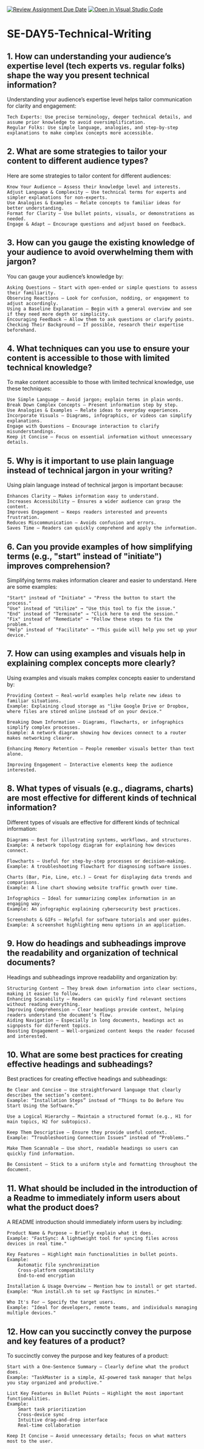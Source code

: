 [![Review Assignment Due Date](https://classroom.github.com/assets/deadline-readme-button-22041afd0340ce965d47ae6ef1cefeee28c7c493a6346c4f15d667ab976d596c.svg)](https://classroom.github.com/a/zsAR-pyY)
[![Open in Visual Studio Code](https://classroom.github.com/assets/open-in-vscode-2e0aaae1b6195c2367325f4f02e2d04e9abb55f0b24a779b69b11b9e10269abc.svg)](https://classroom.github.com/online_ide?assignment_repo_id=18493616&assignment_repo_type=AssignmentRepo)
# SE-DAY5-Technical-Writing
## 1. How can understanding your audience’s expertise level (tech experts vs. regular folks) shape the way you present technical information?

Understanding your audience’s expertise level helps tailor communication for clarity and engagement:

    Tech Experts: Use precise terminology, deeper technical details, and assume prior knowledge to avoid oversimplification.
    Regular Folks: Use simple language, analogies, and step-by-step explanations to make complex concepts more accessible.

    
## 2. What are some strategies to tailor your content to different audience types?

Here are some strategies to tailor content for different audiences:

    Know Your Audience – Assess their knowledge level and interests.
    Adjust Language & Complexity – Use technical terms for experts and simpler explanations for non-experts.
    Use Analogies & Examples – Relate concepts to familiar ideas for better understanding.
    Format for Clarity – Use bullet points, visuals, or demonstrations as needed.
    Engage & Adapt – Encourage questions and adjust based on feedback.

## 3. How can you gauge the existing knowledge of your audience to avoid overwhelming them with jargon?

You can gauge your audience’s knowledge by:

    Asking Questions – Start with open-ended or simple questions to assess their familiarity.
    Observing Reactions – Look for confusion, nodding, or engagement to adjust accordingly.
    Using a Baseline Explanation – Begin with a general overview and see if they need more depth or simplicity.
    Encouraging Feedback – Allow them to ask questions or clarify points.
    Checking Their Background – If possible, research their expertise beforehand.
    
## 4. What techniques can you use to ensure your content is accessible to those with limited technical knowledge?

To make content accessible to those with limited technical knowledge, use these techniques:

    Use Simple Language – Avoid jargon; explain terms in plain words.
    Break Down Complex Concepts – Present information step by step.
    Use Analogies & Examples – Relate ideas to everyday experiences.
    Incorporate Visuals – Diagrams, infographics, or videos can simplify explanations.
    Engage with Questions – Encourage interaction to clarify misunderstandings.
    Keep it Concise – Focus on essential information without unnecessary details.

## 5. Why is it important to use plain language instead of technical jargon in your writing?

Using plain language instead of technical jargon is important because:

    Enhances Clarity – Makes information easy to understand.
    Increases Accessibility – Ensures a wider audience can grasp the content.
    Improves Engagement – Keeps readers interested and prevents frustration.
    Reduces Miscommunication – Avoids confusion and errors.
    Saves Time – Readers can quickly comprehend and apply the information.

    
## 6. Can you provide examples of how simplifying terms (e.g., "start" instead of "initiate") improves comprehension?

Simplifying terms makes information clearer and easier to understand. Here are some examples:

    "Start" instead of "Initiate" → "Press the button to start the process."
    "Use" instead of "Utilize" → "Use this tool to fix the issue."
    "End" instead of "Terminate" → "Click here to end the session."
    "Fix" instead of "Remediate" → "Follow these steps to fix the problem."
    "Help" instead of "Facilitate" → "This guide will help you set up your device."

    
## 7. How can using examples and visuals help in explaining complex concepts more clearly?

Using examples and visuals makes complex concepts easier to understand by:

    Providing Context – Real-world examples help relate new ideas to familiar situations.
    Example: Explaining cloud storage as "like Google Drive or Dropbox, where files are stored online instead of on your device."

    Breaking Down Information – Diagrams, flowcharts, or infographics simplify complex processes.
    Example: A network diagram showing how devices connect to a router makes networking clearer.

    Enhancing Memory Retention – People remember visuals better than text alone.

    Improving Engagement – Interactive elements keep the audience interested.
    
## 8. What types of visuals (e.g., diagrams, charts) are most effective for different kinds of technical information?

Different types of visuals are effective for different kinds of technical information:

    Diagrams – Best for illustrating systems, workflows, and structures.
    Example: A network topology diagram for explaining how devices connect.

    Flowcharts – Useful for step-by-step processes or decision-making.
    Example: A troubleshooting flowchart for diagnosing software issues.

    Charts (Bar, Pie, Line, etc.) – Great for displaying data trends and comparisons.
    Example: A line chart showing website traffic growth over time.

    Infographics – Ideal for summarizing complex information in an engaging way.
    Example: An infographic explaining cybersecurity best practices.

    Screenshots & GIFs – Helpful for software tutorials and user guides.
    Example: A screenshot highlighting menu options in an application.
    
## 9. How do headings and subheadings improve the readability and organization of technical documents?

Headings and subheadings improve readability and organization by:

    Structuring Content – They break down information into clear sections, making it easier to follow.
    Enhancing Scanability – Readers can quickly find relevant sections without reading everything.
    Improving Comprehension – Clear headings provide context, helping readers understand the document’s flow.
    Aiding Navigation – Especially in long documents, headings act as signposts for different topics.
    Boosting Engagement – Well-organized content keeps the reader focused and interested.

    
## 10. What are some best practices for creating effective headings and subheadings?

Best practices for creating effective headings and subheadings:

    Be Clear and Concise – Use straightforward language that clearly describes the section’s content.
    Example: “Installation Steps” instead of “Things to Do Before You Start Using the Software.”

    Use a Logical Hierarchy – Maintain a structured format (e.g., H1 for main topics, H2 for subtopics).

    Keep Them Descriptive – Ensure they provide useful context.
    Example: “Troubleshooting Connection Issues” instead of “Problems.”

    Make Them Scannable – Use short, readable headings so users can quickly find information.

    Be Consistent – Stick to a uniform style and formatting throughout the document.
    
## 11. What should be included in the introduction of a Readme to immediately inform users about what the product does?

A README introduction should immediately inform users by including:

    Product Name & Purpose – Briefly explain what it does.
    Example: "FastSync: A lightweight tool for syncing files across devices in real time."

    Key Features – Highlight main functionalities in bullet points.
    Example:
        Automatic file synchronization
        Cross-platform compatibility
        End-to-end encryption

    Installation & Usage Overview – Mention how to install or get started.
    Example: "Run install.sh to set up FastSync in minutes."

    Who It's For – Specify the target users.
    Example: "Ideal for developers, remote teams, and individuals managing multiple devices."
    
## 12. How can you succinctly convey the purpose and key features of a product?

To succinctly convey the purpose and key features of a product:

    Start with a One-Sentence Summary – Clearly define what the product does.
    Example: "TaskMaster is a simple, AI-powered task manager that helps you stay organized and productive."

    List Key Features in Bullet Points – Highlight the most important functionalities.
    Example:
        Smart task prioritization
        Cross-device sync
        Intuitive drag-and-drop interface
        Real-time collaboration

    Keep It Concise – Avoid unnecessary details; focus on what matters most to the user.

